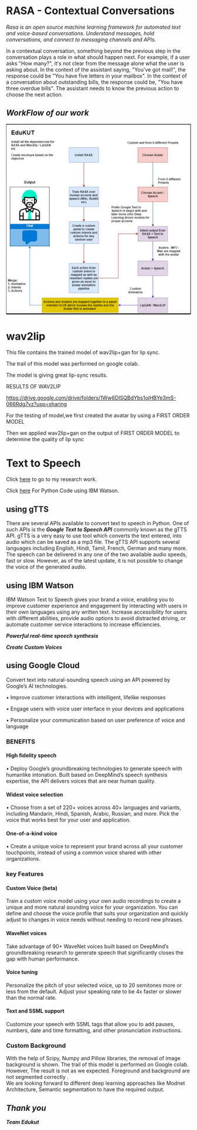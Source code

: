 # **RASA** - Contextual Conversations

*Rasa is an open source machine learning framework for automated text and voice-based conversations. Understand messages, hold conversations, and connect to messaging channels and APIs.*

In a contextual conversation, something beyond the previous step in the conversation plays a role in what should happen next. For example, if a user asks "How many?", it's not clear from the message alone what the user is asking about. In the context of the assistant saying, "You've got mail!", the response could be "You have five letters in your mailbox". In the context of a conversation about outstanding bills, the response could be, "You have three overdue bills". The assistant needs to know the previous action to choose the next action.

## ***WorkFlow of our work***

![Alt text](RASA.PNG?raw=true "RASA workflow")





# wav2lip
This file contains the trained model of wav2lip+gan for lip sync.

The trail of this model was performed on google colab.

The model is giving great lip-sync results.




RESULTS OF WAV2LIP

https://drive.google.com/drive/folders/1Ww6DISQBdYbs1ojHBYe3mS-066Rdg7vz?usp=sharing 

For the testing of model,we first created the avatar by using a FIRST ORDER MODEL

Then we applied wav2lip+gan on the output of FIRST ORDER MODEL to determine the quality of lip sync

# Text to Speech

Click [here](https://1drv.ms/w/s!AizJCnD-csnlmpBn6wqHSzadf1LF8Q?e=57kfiL) to go to my research work.

Click [here](https://1drv.ms/u/s!AizJCnD-csnlmpBo8c_Q71cYR7Lafg) For Python Code using IBM Watson.


## using gTTS
There are several APIs available to convert text to speech in Python. One of such APIs is the ***Google Text to Speech API*** commonly known as the gTTS API. gTTS is a very easy to use tool which converts the text entered, into audio which can be saved as a mp3 file. The gTTS API supports several languages including English, Hindi, Tamil, French, German and many more. The speech can be delivered in any one of the two available audio speeds, fast or slow. However, as of the latest update, it is not possible to change the voice of the generated audio.

## using IBM Watson
IBM Watson Text to Speech gives your brand a voice, enabling you to improve customer experience and engagement by interacting with users in their own languages using any written text. Increase accessibility for users with different abilities, provide audio options to avoid distracted driving, or automate customer service interactions to increase efficiencies.

 ***Powerful real-time speech synthesis***

 ***Create Custom Voices***
 
 ## using Google Cloud
Convert text into natural-sounding speech using an API powered by Google’s AI technologies.

  •	Improve customer interactions with intelligent, lifelike responses

  •	Engage users with voice user interface in your devices and applications

  •	Personalize your communication based on user preference of voice and language
  
### BENEFITS
#### High fidelity speech
  •	Deploy Google’s groundbreaking technologies to generate speech with humanlike intonation. Built based on DeepMind’s speech synthesis expertise, the API delivers voices that are near human quality.
  
#### Widest voice selection
  •	Choose from a set of 220+ voices across 40+ languages and variants, including Mandarin, Hindi, Spanish, Arabic, Russian, and more. Pick the voice that works best for your user and application.

#### One-of-a-kind voice
  •	Create a unique voice to represent your brand across all your customer touchpoints, instead of using a common voice shared with other organizations.

### key Features
#### Custom Voice (beta)
Train a custom voice model using your own audio recordings to create a unique and more natural sounding voice for your organization. You can define and choose the voice profile that suits your organization and quickly adjust to changes in voice needs without needing to record new phrases.

#### WaveNet voices
Take advantage of 90+ WaveNet voices built based on DeepMind’s groundbreaking research to generate speech that significantly closes the gap with human performance.

#### Voice tuning
Personalize the pitch of your selected voice, up to 20 semitones more or less from the default. Adjust your speaking rate to be 4x faster or slower than the normal rate.

#### Text and SSML support
Customize your speech with SSML tags that allow you to add pauses, numbers, date and time formatting, and other pronunciation instructions.

### Custom Background
With the help of Scipy, Numpy and Pillow libraries, the removal of image background is shown.
The trail of this model is performed on Google colab.
However, The result is not as we expected. 
Foreground and background are not segmented correctly .  
We are looking forward to different deep learning approaches like Modnet Architecture, Semantic segmentation to have the required output.

## ***Thank you***
***Team Edukut***




